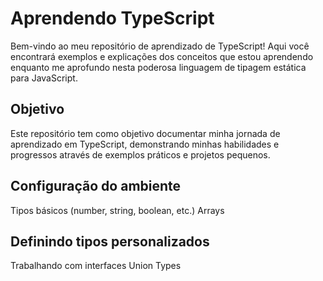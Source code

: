 # Aprendendo TypeScript
Bem-vindo ao meu repositório de aprendizado de TypeScript! Aqui você encontrará exemplos e explicações dos conceitos que estou aprendendo enquanto me aprofundo nesta poderosa linguagem de tipagem estática para JavaScript.

## Objetivo
Este repositório tem como objetivo documentar minha jornada de aprendizado em TypeScript, demonstrando minhas habilidades e progressos através de exemplos práticos e projetos pequenos.

## Configuração do ambiente
Tipos básicos (number, string, boolean, etc.)
Arrays

## Definindo tipos personalizados
Trabalhando com interfaces
Union Types

